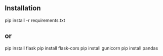## Installation  

pip install -r requirements.txt

## or

pip install flask
pip install flask-cors
pip install gunicorn
pip install pandas